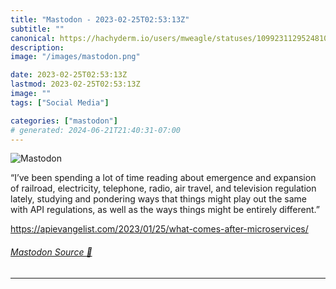```yaml
---
title: "Mastodon - 2023-02-25T02:53:13Z"
subtitle: ""
canonical: https://hachyderm.io/users/mweagle/statuses/109923112952481092
description:
image: "/images/mastodon.png"

date: 2023-02-25T02:53:13Z
lastmod: 2023-02-25T02:53:13Z
image: ""
tags: ["Social Media"]

categories: ["mastodon"]
# generated: 2024-06-21T21:40:31-07:00
---
```

![Mastodon](/images/mastodon.png)

<p>“I’ve been spending a lot of time reading about emergence and expansion of railroad, electricity, telephone, radio, air travel, and television regulation lately, studying and pondering ways that things might play out the same with API regulations, as well as the ways things might be entirely different.”</p><p><a href="https://apievangelist.com/2023/01/25/what-comes-after-microservices/" target="_blank" rel="nofollow noopener noreferrer" translate="no"><span class="invisible">https://</span><span class="ellipsis">apievangelist.com/2023/01/25/w</span><span class="invisible">hat-comes-after-microservices/</span></a></p>


###### [Mastodon Source 🐘](https://hachyderm.io/@mweagle/109923112952481092)

___
